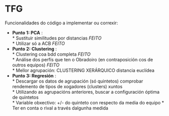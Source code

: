 # TFG

Funcionalidades do código a implementar ou correxir:
  - **Punto 1: PCA** : <br>
        * Sustituir similitudes por distancias *FEITO* <br>
        * Utilizar só a ACB *FEITO* <br>
  - **Punto 2: Clustering** : <br>
        * Clustering coa bdd completa *FEITO* <br>
        * Análise dos perfís que ten o Obradoiro (en contraposición cos de outros equipos) *FEITO* <br>
        * Mellor agrupación: CLUSTERING XERÁRQUICO distancia euclídea
  - **Punto 3: Regresión** : <br>
        * Descargar os datos de agrupación (só quintetos) comprobar rendemento de tipos de xogadores (clusters) xuntos <br>
        * Utilizando as agrupacións anteriores, buscar a configuración óptima de quintetos <br>
        * Variable obxectivo: +/- do quinteto con respecto da media do equipo
        * Ter en conta o rival a través dalgunha medida <br>

